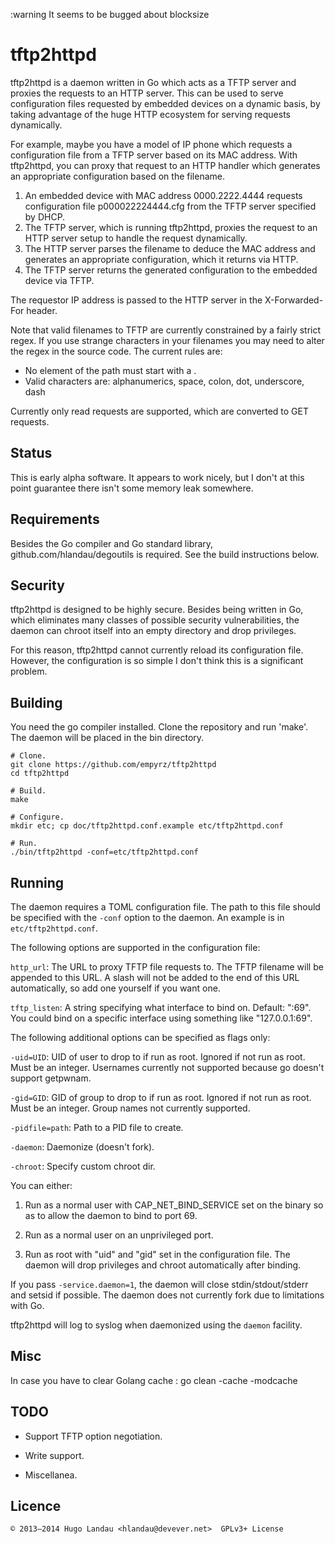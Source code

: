:warning It seems to be bugged about blocksize

tftp2httpd
==========
tftp2httpd is a daemon written in Go which acts as a TFTP server and proxies
the requests to an HTTP server. This can be used to serve configuration files
requested by embedded devices on a dynamic basis, by taking advantage of the
huge HTTP ecosystem for serving requests dynamically.

For example, maybe you have a model of IP phone which requests a configuration
file from a TFTP server based on its MAC address. With tftp2httpd, you can
proxy that request to an HTTP handler which generates an appropriate
configuration based on the filename.

  1. An embedded device with MAC address 0000.2222.4444 requests configuration
     file p000022224444.cfg from the TFTP server specified by DHCP.
  2. The TFTP server, which is running tftp2httpd, proxies the request to an
     HTTP server setup to handle the request dynamically.
  3. The HTTP server parses the filename to deduce the MAC address and
     generates an appropriate configuration, which it returns via HTTP.
  4. The TFTP server returns the generated configuration to the embedded device
     via TFTP.

The requestor IP address is passed to the HTTP server in the X-Forwarded-For
header.

Note that valid filenames to TFTP are currently constrained by a fairly strict
regex. If you use strange characters in your filenames you may need to alter
the regex in the source code. The current rules are:

  - No element of the path must start with a .
  - Valid characters are: alphanumerics, space, colon, dot, underscore, dash

Currently only read requests are supported, which are converted to GET
requests.

Status
------
This is early alpha software. It appears to work nicely, but I don't at this
point guarantee there isn't some memory leak somewhere.

Requirements
------------
Besides the Go compiler and Go standard library, github.com/hlandau/degoutils
is required. See the build instructions below.

Security
--------
tftp2httpd is designed to be highly secure. Besides being written in Go, which
eliminates many classes of possible security vulnerabilities, the daemon can
chroot itself into an empty directory and drop privileges.

For this reason, tftp2httpd cannot currently reload its configuration file.
However, the configuration is so simple I don't think this is a significant
problem.

Building
--------
You need the go compiler installed. Clone the repository and run 'make'. The
daemon will be placed in the bin directory.

    # Clone.
    git clone https://github.com/empyrz/tftp2httpd
    cd tftp2httpd

    # Build.
    make

    # Configure.
    mkdir etc; cp doc/tftp2httpd.conf.example etc/tftp2httpd.conf

    # Run.
    ./bin/tftp2httpd -conf=etc/tftp2httpd.conf

Running
-------
The daemon requires a TOML configuration file. The path to this file should be
specified with the `-conf` option to the daemon. An example is in
`etc/tftp2httpd.conf`.

The following options are supported in the configuration file:

  `http_url`: The URL to proxy TFTP file requests to. The TFTP filename will be
    appended to this URL. A slash will not be added to the end of this URL
    automatically, so add one yourself if you want one.

  `tftp_listen`: A string specifying what interface to bind on. Default: ":69".
    You could bind on a specific interface using something like "127.0.0.1:69".

The following additional options can be specified as flags only:

  `-uid=UID`: UID of user to drop to if run as root. Ignored if not run as root. Must
    be an integer. Usernames currently not supported because go doesn't support
    getpwnam.

  `-gid=GID`: GID of group to drop to if run as root. Ignored if not run as root. Must
    be an integer. Group names not currently supported.

  `-pidfile=path`: Path to a PID file to create.

  `-daemon`: Daemonize (doesn't fork).

  `-chroot`: Specify custom chroot dir.

You can either:

  1. Run as a normal user with CAP_NET_BIND_SERVICE set on the binary so as to
     allow the daemon to bind to port 69.

  2. Run as a normal user on an unprivileged port.

  3. Run as root with "uid" and "gid" set in the configuration file. The daemon
     will drop privileges and chroot automatically after binding.

If you pass `-service.daemon=1`, the daemon will close stdin/stdout/stderr and setsid
if possible. The daemon does not currently fork due to limitations with Go.

tftp2httpd will log to syslog when daemonized using the `daemon` facility.

Misc
----
In case you have to clear Golang cache : go clean -cache -modcache

TODO
----

  - Support TFTP option negotiation.

  - Write support.

  - Miscellanea.

Licence
-------

    © 2013—2014 Hugo Landau <hlandau@devever.net>  GPLv3+ License

